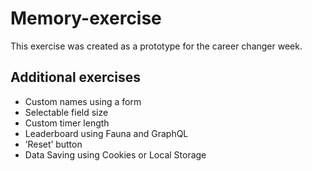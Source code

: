 # Memory-exercise
This exercise was created as a prototype for the career changer week.

## Additional exercises
- Custom names using a form
- Selectable field size
- Custom timer length
- Leaderboard using Fauna and GraphQL
- ’Reset’ button
- Data Saving using Cookies or Local Storage